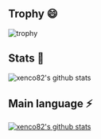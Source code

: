 
<!--
**Xenco82/xenco82** is a ✨ _special_ ✨ repository because its `README.md` (this file) appears on your GitHub profile.

Here are some ideas to get you started:

- 🔭 I’m currently working on ...
- 🌱 I’m currently learning ...
- 👯 I’m looking to collaborate on ...
- 🤔 I’m looking for help with ...
- 💬 Ask me about ...
- 📫 How to reach me: ...
- 😄 Pronouns: ...
- ⚡ Fun fact: ...
--> 


## Trophy 😄
![trophy](https://github-profile-trophy.vercel.app/?username=xenco82)

## Stats 🌱
![xenco82's github stats](https://github-readme-stats.vercel.app/api?username=xenco82&show_icons=true)

## Main language ⚡
[![xenco82's github stats](https://github-readme-stats.vercel.app/api/top-langs/?username=xenco82&show_icons=true&hide_border=true&title_color=004386&icon_color=004386&layout=compact)](https://github.com/xenco82)
